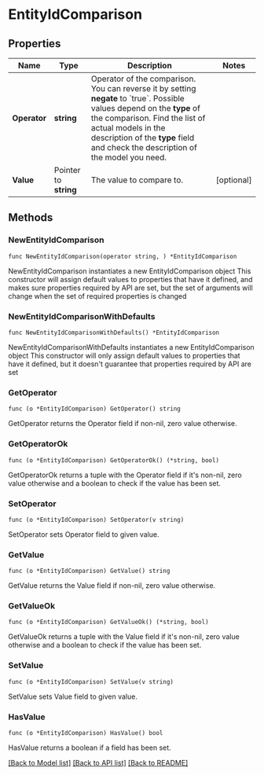 # EntityIdComparison

## Properties

Name | Type | Description | Notes
------------ | ------------- | ------------- | -------------
**Operator** | **string** | Operator of the comparison. You can reverse it by setting **negate** to &#x60;true&#x60;.   Possible values depend on the **type** of the comparison. Find the list of actual models in the description of the **type** field and check the description of the model you need. | 
**Value** | Pointer to **string** | The value to compare to. | [optional] 

## Methods

### NewEntityIdComparison

`func NewEntityIdComparison(operator string, ) *EntityIdComparison`

NewEntityIdComparison instantiates a new EntityIdComparison object
This constructor will assign default values to properties that have it defined,
and makes sure properties required by API are set, but the set of arguments
will change when the set of required properties is changed

### NewEntityIdComparisonWithDefaults

`func NewEntityIdComparisonWithDefaults() *EntityIdComparison`

NewEntityIdComparisonWithDefaults instantiates a new EntityIdComparison object
This constructor will only assign default values to properties that have it defined,
but it doesn't guarantee that properties required by API are set

### GetOperator

`func (o *EntityIdComparison) GetOperator() string`

GetOperator returns the Operator field if non-nil, zero value otherwise.

### GetOperatorOk

`func (o *EntityIdComparison) GetOperatorOk() (*string, bool)`

GetOperatorOk returns a tuple with the Operator field if it's non-nil, zero value otherwise
and a boolean to check if the value has been set.

### SetOperator

`func (o *EntityIdComparison) SetOperator(v string)`

SetOperator sets Operator field to given value.


### GetValue

`func (o *EntityIdComparison) GetValue() string`

GetValue returns the Value field if non-nil, zero value otherwise.

### GetValueOk

`func (o *EntityIdComparison) GetValueOk() (*string, bool)`

GetValueOk returns a tuple with the Value field if it's non-nil, zero value otherwise
and a boolean to check if the value has been set.

### SetValue

`func (o *EntityIdComparison) SetValue(v string)`

SetValue sets Value field to given value.

### HasValue

`func (o *EntityIdComparison) HasValue() bool`

HasValue returns a boolean if a field has been set.


[[Back to Model list]](../README.md#documentation-for-models) [[Back to API list]](../README.md#documentation-for-api-endpoints) [[Back to README]](../README.md)



